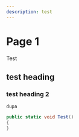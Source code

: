 ```yaml
---
description: test
---
```


# Page 1

Test

## test heading

### test heading 2

`dupa`

```csharp
public static void Test() 
{
}
```
